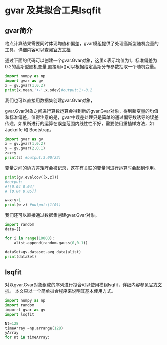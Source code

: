 # gvar 及其拟合工具lsqfit

## gvar简介

格点计算结果需要同时体现均值和偏差，gvar模组提供了处理高斯型随机变量的工具，详细内容可以查阅[官方文档](https://gvar.readthedocs.io/en/latest)

通过下面的代码可以创建一个gvar.Gvar对象，这里x 表示均值为1，标准偏差为0.2的高斯型随机变量,直接用x()可以根据给定高斯分布参数抽取一个随机变量。
```python
import numpy as np
import gvar as gv
x = gv.gvar(1,0.2)
print(x.mean,'+-',x.sdev)#output:1+-0.2
```
我们也可以直接用数据集创建gvar.Gvar对象，


gvar.Gvar对象之间进行算数运算会得到新的gvar.Gvar对象，得到新变量的均值和标准偏差，值得注意的是，gvar中误差处理只是简单的通过偏导数诱导的误差传递，如果所进行的运算在误差范围内线性性不好，需要使用重抽样方法，如Jacknife 和 Bootstrap。
```python
import gvar as gv
x = gv.gvar(1,0.2)
y = gv.gvar(2,0.1)
z=x+y
print(z) #output:3.00(22)
```

变量之间的协方差矩阵会被记录，这在有关联的变量间进行运算时会起到作用。
```python
print(gv.evalcov([x,z]))
#output:
#[[0.04 0.04]
# [0.04 0.05]]

w=x+y+1
print(w-z) #output:(1(0))
```

我们还可以直接通过数据集创建gvar.Gvar对象。
```python
import random
data=[]

for i in range(10000):
    alist.append(random.gauss(0,0.1))

dataSet=gv.dataset.avg_data(alist)
print(dataSet)
```
## lsqfit
对以gvar.Gvar对象组成的序列进行拟合可以使用模组lsqfit，详细内容参见[官方文档](https://lsqfit.readthedocs.io/en/latest/)。
本文只以一个简单拟合程序来说明其基本使用方式。


```python
import numpy as np
import random
imporrt gvar as gv
import lsqfit

Nt=128
timeArray =np.arrange(128)
yArray
for nt in timeArray:
  
  

```






